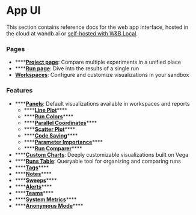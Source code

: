 # App UI

This section contains reference docs for the web app interface, hosted in the cloud at wandb.ai or [self-hosted with W&B Local](../../guides/self-hosted/).

### Pages

* \*\*\*\*[**Project page**](pages/project-page.md): Compare multiple experiments in a unified place
* \*\*\*\*[**Run page**](pages/run-page.md): Dive into the results of a single run
* [**Workspaces**](pages/workspaces.md): Configure and customize visualizations in your sandbox

### Feature**s**

* \*\*\*\*[**Panels**](features/panels/): Default visualizations available in workspaces and reports
  * \*\*\*\*[**Line Plot**](features/panels/line-plot/)\*\*\*\*
  * \*\*\*\*[**Run Colors**](features/panels/run-colors.md)\*\*\*\*
  * \*\*\*\*[**Parallel Coordinates**](features/panels/parallel-coordinates.md)\*\*\*\*
  * \*\*\*\*[**Scatter Plot**](features/panels/scatter-plot.md)\*\*\*\*
  * \*\*\*\*[**Code Saving**](features/panels/code.md)\*\*\*\*
  * \*\*\*\*[**Parameter Importance**](features/panels/parameter-importance.md)\*\*\*\*
  * \*\*\*\*[**Run Comparer**](features/panels/run-comparer.md)\*\*\*\*
* \*\*\*\*[**Custom Charts**](features/custom-charts/): Deeply customizable visualizations built on Vega
* \*\*\*\*[**Runs Table**](features/runs-table.md): Queryable tool for organizing and comparing runs
* \*\*\*\*[**Tags**](features/tags.md)\*\*\*\*
* \*\*\*\*[**Notes**](features/notes.md)\*\*\*\*
* \*\*\*\*[**Sweeps**](features/sweeps.md)\*\*\*\*
* \*\*\*\*[**Alerts**](features/alerts.md)\*\*\*\*
* \*\*\*\*[**Teams**](features/teams.md)\*\*\*\*
* \*\*\*\*[**System Metrics**](features/system-metrics.md)\*\*\*\*
* \*\*\*\*[**Anonymous Mode**](features/anon.md)\*\*\*\*

